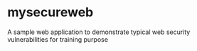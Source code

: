 mysecureweb
===========

A  sample web application to demonstrate typical web security vulnerabilities for training purpose
